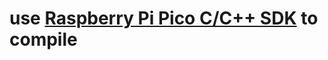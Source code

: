 # use [Raspberry Pi Pico C/C++ SDK](https://www.raspberrypi.com/documentation/microcontrollers/c_sdk.html) to compile
